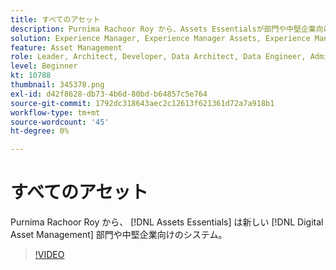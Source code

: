 ```yaml
---
title: すべてのアセット
description: Purnima Rachoor Roy から、Assets Essentialsが部門や中堅企業向けの新しい Digital Asset Management システムであることについてお聞かせください。
solution: Experience Manager, Experience Manager Assets, Experience Manager as a Cloud Service
feature: Asset Management
role: Leader, Architect, Developer, Data Architect, Data Engineer, Admin, User
level: Beginner
kt: 10788
thumbnail: 345378.png
exl-id: d42f8628-db73-4b6d-80bd-b64857c5e764
source-git-commit: 1792dc318643aec2c12613f621361d72a7a918b1
workflow-type: tm+mt
source-wordcount: '45'
ht-degree: 0%

---
```


# すべてのアセット

Purnima Rachoor Roy から、 [!DNL Assets Essentials] は新しい [!DNL Digital Asset Management] 部門や中堅企業向けのシステム。

>[!VIDEO](https://video.tv.adobe.com/v/345378/?quality=12&learn=on)
